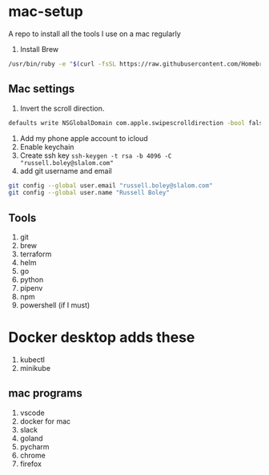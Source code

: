 # mac-setup
A repo to install all the tools I use on a mac regularly

1. Install Brew 

``` bash
/usr/bin/ruby -e "$(curl -fsSL https://raw.githubusercontent.com/Homebrew/install/master/install)"
```


## Mac settings

1. Invert the scroll direction.

``` bash
defaults write NSGlobalDomain com.apple.swipescrolldirection -bool false
```

1. Add my phone apple account to icloud
1. Enable keychain
1. Create ssh key `ssh-keygen -t rsa -b 4096 -C "russell.boley@slalom.com"`
1. add git username and email

```bash
git config --global user.email "russell.boley@slalom.com"
git config --global user.name "Russell Boley"
```

## Tools

1. git
1. brew
1. terraform
1. helm
1. go
1. python
1. pipenv
1. npm
1. powershell (if I must)

# Docker desktop adds these
1. kubectl
1. minikube

## mac programs

1. vscode
1. docker for mac
1. slack
1. goland
1. pycharm
1. chrome
1. firefox

